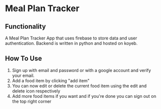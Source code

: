 # Meal Plan Tracker

## Functionality
A Meal Plan Tracker App that uses firebase to store data and user authentication.
Backend is written in python and hosted on koyeb.

## How To Use
1. Sign up with email and password or with a google account and verify your email.
2. Add a food item by clicking "add item"
3. You can now edit or delete the current food item using the edit and delete icon respectively
4. Add more food items if you want and if you're done you can sign out on the top right corner
